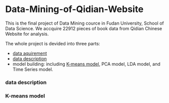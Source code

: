 # Data-Mining-of-Qidian-Website
This is the final project of Data Mining cource in Fudan University, School of Data Science. 
We accquire 22912 pieces of book data from Qidian Chinese Website for analysis.

The whole project is devided into three parts:
* [data aquirement](https://github.com/wanfb/Text-Mining-of-Qidian-Website/tree/master/%E6%95%B0%E6%8D%AE%E6%8C%96%E6%8E%98%E4%BB%A3%E7%A0%81%E5%8C%85%20%E7%88%AC%E8%99%AB%26%E6%97%B6%E9%97%B4%E5%BA%8F%E5%88%97/%E8%B5%B7%E7%82%B9%E6%95%B0%E6%8D%AE%E7%88%AC%E5%8F%96)
* [data description](https://github.com/wanfb/Text-Mining-of-Qidian-Website/tree/master/%E4%BD%9C%E5%9B%BE%E4%B8%8ELDA)
* model building: including [K-means model](https://github.com/wanfb/Text-Mining-of-Qidian-Website/blob/master/%E8%AF%8D%E5%90%91%E9%87%8F%26%E8%81%9A%E7%B1%BB/vectorcluster.R), PCA model, LDA model, and Time Series model.

### data description



### K-means model

